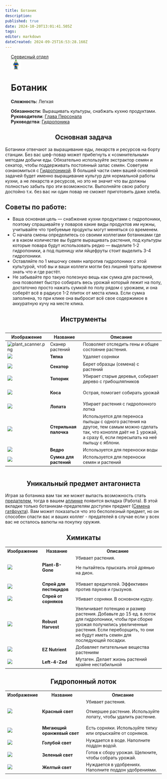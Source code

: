 ```yaml
---
title: Ботаник
description: 
published: true
date: 2024-10-20T13:01:41.505Z
tags: 
editor: markdown
dateCreated: 2024-09-25T16:53:28.160Z
---
```


<div style="display: flex; justify-content: center;">
<div class="roles-passport serv">
  <div class="title serv"><a href="/roles/servicedepartment">Сервисный отдел</a></div>
  <div>
    <div><div><img src="/roles/botanist.png"></div></div>
  <div><div>
    <h1>Ботаник</h1>
    <p><strong>Сложность:</strong>  Легкая</p>
    <strong>Обязанности:</strong> Выращивать культуры, снабжать кухню продуктами.<br>
    <b>Руководители</b>: <a href="/roles/headofpersonnel">Глава Персонала</a><br>
    <b>Руководства</b>: <a href="/guides/hydroponics">Гидропоника</a>
  </div></div>
  </div>
</div>
</div>

</div>
<h2 id="основная-задача"> <center>Основная задача</center></h2>
<p>Ботаники отвечают за выращивание еды, лекарств и ресурсов на борту станции. Без вас шеф-повар может прибегнуть к «сомнительным» методам добычи еды. Обязательно используйте экстрактор семян и секатор, чтобы поддерживать постоянный запас семян. Советуем ознакомиться с <a href="/guides/hydroponics">Гидропоникой</a>. В большей части смен вашей основной задачей будет именно выращивание культур для нормальной работы кухни, а не лекарств и ресурсов, но это не значит что вы должны полностью забыть про эти возможности. Выполняйте свою работу достойно т.к. без вас ни один повар не сможет приготовить даже хлеба.</p>
<h2 id="советы-по-работе"> Советы по работе:</h2>
<ul>
<li>Ваша основная цель — снабжение кухни продуктами с гидропоники, поэтому спрашивайте у поваров какие виды продуктов им нужны, учитывайте что требуемые продукты могут меняться со временем.</li>
<li>С начала смены определитесь со своими коллегами ботаниками где и в каком количестве вы будете выращивать растения, под культуры которые повара будут использовать редко — выделите 1-2 гидропоники, а под пшеницу или яйцефруты стоит выделить 3-4 гидропоники.</li>
<li>Оставляйте по 1 мешочку семян напротив гидропоники с этой культурой, чтоб вы и ваши коллеги могли без лишней траты времени знать что и где растёт.</li>
<li>Не забывайте про такую полезную вещь как сумка для растений, она позволяет быстро собирать весь урожай который лежит на полу, достаточно просто нажать сумкой по полу рядом с урожаем, и она соберёт всё в радиусе 1-2 плиток от места клика. Если сумка заполнена, то при клике она выбросит всё свое содержимое в аккуратную кучу на месте клика.</li>
</ul>
<h2 id="инструменты"> <center>Инструменты</center></h2>
<div style="overflow-x:auto">
 <p>
 </p>
<center>
<table class="ser">
  <thead>
    <tr>
      <th>Изображение</th>
      <th>Название</th>
      <th>Описание</th>
    </tr>
  </thead>
  <tbody>
      <tr>
        <td>
          <img src="/ru/roles/serv/botanist/plant_scanner.png" alt="plant_scanner.png"/>
        </td>
        <td>Сканер растений</td>
        <td>Позволяет отследить гены и общее состояние растения.</td>
      </tr>
    <tr>
      <td><img src="/ru/roles/serv/botanist/mini_hoe.png"></td>
      <td><strong>Тяпка</strong></td>
      <td>Удаляет сорняки</td>
    </tr>
    <tr>
      <td><img src="/ru/roles/serv/botanist/plant_clippers.png"></td>
      <td><strong>Секатор</strong></td>
      <td>Берет образцы (семена) с растений</td>
    </tr>
    <tr>
      <td><img src="/ru/roles/serv/botanist/hatchet.png"></td>
      <td><strong>Топорик</strong></td>
      <td>Убирает старые деревья, собирает дерево с грибошляпников</td>
    </tr>
    <tr>
      <td><img src="/ru/roles/serv/botanist/scythe.png"></td>
      <td><strong>Коса</strong></td>
      <td>
        <p>Острая, помогает собирать урожай</p>
      </td>
    </tr>
    <tr>
      <td><img src="/ru/roles/serv/botanist/spade.png"></td>
      <td><strong>Лопата</strong></td>
      <td>Убирает растения с гидропонного лотка</td>
    </tr>
    <tr>
      <td><img src="/ru/roles/serv/botanist/mouthswab.png"></td>
      <td><strong>Стерильная палочка</strong></td>
      <td>Используется для переноса пыльцы с одного растения на другое, тем самым можно сделать так, что конопля даёт не 1 урожай, а сразу 6, если пересыпать на неё пыльцу с яблони.</td>
    </tr>
    <tr>
      <td><img src="/ru/roles/serv/botanist/bucket.png"></td>
      <td><strong>Ведро</strong></td>
      <td>Используется для переноски воды</td>
    </tr>
    <tr>
      <td><img src="/ru/roles/serv/botanist/plant_bag.png"></td>
      <td><strong>Сумка для растений</strong></td>
      <td>Используется для переноски семян и растений</td>
    </tr>
  </tbody>
</table>
</center>
</div>
<h2 id="уникальный-предмет-антагониста"> <center>Уникальный предмет антагониста</center></h2>
<p>Играя за ботаника вам так же может выпасть возможность стать <a href="/roles/traitor" class="is-internal-link is-valid-page">предателем</a>, тогда в вашем <a href="/guides/uplink" class="is-internal-link is-valid-page">аплинке</a> появится вкладка (Работа). В этой вкладке только ботаникам-предателям доступен предмет (<a href="/guides/smuggling#equipment" class="is-internal-link is-valid-page">Семена гатфрукта</a>). Вам может показаться что это бесполезный предмет, но он способен спасти вас и ваших коллег - предателей в случае если у всех вас не осталось валюты на покупку оружия.</p>
<h2 id="химикаты"> <center>Химикаты</center></h2>
<center>
<table class="ser">
  <tbody>
    <tr>
      <th>Изображение</th>
      <th>Название</th>
      <th>Описание</th>
    </tr>
    <tr>
      <td>
        <img src="/ru/roles/serv/botanist/plant-b-gone.png" >
      </td>
      <td><strong>Plant-B-Gone</strong></td>
      <td>Убивает растения.
        <p>Не пытайтесь прыскать этой дрянью на дион.</p>
      </td>
    </tr>
    <tr>
      <td>
        <img src="/ru/roles/serv/botanist/pestspray.png" >
      </td>
      <td><strong>Спрей для пестицидов</strong></td>
      <td>Убивает вредителей. Эффективен против пауков и грызунов.</td>
    </tr>
    <tr>
      <td>
        <img src="/ru/roles/serv/botanist/weedspray.png" >
      </td>
      <td><strong>Спрей от сорняков</strong></td>
      <td>Убивает сорняки. В основном кудзу.</td>
    </tr>
    <tr>
      <td>
        <img src="/ru/roles/serv/botanist/bottle.png" >
      </td>
      <td><strong>Robust Harvest</strong></td>
      <td>Увеличивает потенцию и размер растения. Добавьте до 15 ед. в лоток для гидропоники, чтобы при сборке урожая получились увеличенные растения. Если переборщить, то они не будут иметь семян для последующей посадки.</td>
    </tr>
    <tr>
      <td>
        <img src="/ru/roles/serv/botanist/bottle.png" >
      </td>
      <td><strong>EZ Nutrient</strong></td>
      <td>Добавляет питательные вещества растениям</td>
    </tr>
    <tr>
      <td>
        <img src="/ru/roles/serv/botanist/bottle.png" >
      </td>
      <td><strong>Left-4-Zed</strong></td>
      <td>Мутаген. Делает жизнь растений крайне нестабильной</td>
    </tr>
  </tbody>
</table>
</center>

<h2 id="гидропонный-лоток" style="text-align:center;">Гидропонный лоток</h2>

<center>
<table class="ser">
  <tbody>
    <tr>
      <th>Изображение</th>
      <th>Название</th>
      <th>Описание</th>
    </tr>
    <tr>
      <td>
        <img src="/ru/roles/serv/botanist/hydro_tray_health.gif">
      </td>
      <td><strong>Красный свет</strong></td>
      <td>Убивает растения.
        <p>Отмершее растение. Используйте лопату, чтобы удалить растение.</p>
      </td>
    </tr>
    <tr>
      <td>
        <img src="/ru/roles/serv/botanist//hydro_tray_alert.gif">
      </td>
      <td><strong>Мигающий оранжевый свет</strong></td>
      <td>Есть сорняки. Используйте тяпку или опрыскайте от сорняков.</td>
    </tr>
    <tr>
      <td>
        <img src="/ru/roles/serv/botanist/hydro_tray_water.gif">
      </td>
      <td><strong>Голубой свет</strong></td>
      <td>Нуждается в воде. Наполните поддон водой.</td>
    </tr>
    <tr>
      <td>
        <img src="/ru/roles/serv/botanist/hydro_tray_harvest.gif">
      </td>
      <td><strong>Зеленый свет</strong></td>
      <td>Готов к сбору урожая. Щелкните, чтобы собрать урожай.</td>
    </tr>
    <tr>
      <td>
        <img src="/ru/roles/serv/botanist/hydro_tray_nutri.gif">
      </td>
      <td><strong>Желтый свет</strong></td>
      <td>Нуждается в удобрениях. Наполните поддон удобрениями.</td>
    </tr>
  </tbody>
</table>
</center>

<div class="ptable"></div>